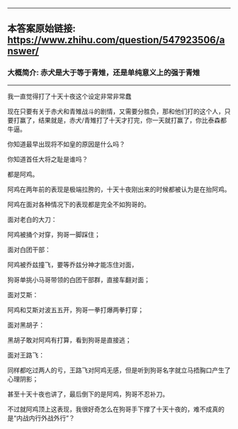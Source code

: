 ----------------------------------------
## 本答案原始链接: https://www.zhihu.com/question/547923506/answer/
### 大概简介: 赤犬是大于等于青雉，还是单纯意义上的强于青雉
----------------------------------------
我一直觉得打了十天十夜这个设定非常非常蠢

现在只要有关于赤犬和青雉战斗的剧情，又需要分胜负，那和他们打的这个人，只要打赢了，结果就是，赤犬/青雉打了十天才打完，你一天就打赢了，你比泰森都牛逼。

你知道最早出现将不如皇的原因是什么吗？

你知道首任大将之耻是谁吗？

都是阿鸡。

阿鸡在两年前的表现是极端拉胯的，十天十夜刚出来的时候都被认为是在抬阿鸡。

阿鸡在面对各种情况下的表现都是完全不如狗哥的。


面对老白的大刀：

阿鸡被捅个对穿，狗哥一脚踩住；


面对白团干部：

阿鸡被乔兹撞飞，要等乔兹分神才能冻住对面，

狗哥单挑小马哥带领的白团干部群，直接车翻对面；


面对艾斯：

阿鸡和艾斯对波五五开，狗哥一拳打爆两拳打穿；


面对黑胡子：

黑胡子敢对阿鸡有打算，看到狗哥是直接逃；


面对王路飞：

同样都吃过两人的亏，王路飞对阿鸡无感，但是听到狗哥名字就立马捂胸口产生了心理阴影；

甚至十天十夜也讲了，最后倒下的是阿鸡，狗哥不忍补刀。

不过就阿鸡顶上这表现，我很好奇怎么在狗哥手下撑了十天十夜的，难不成真的是“内战内行外战外行”？